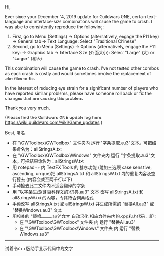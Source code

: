 Hi,

Ever since your December 14, 2019 update for Guildwars ONE, certain text-language and interface-size combinations will cause the game to crash. I was able to consistently reproduce the following:

1) First, go to Menu (Settings) -> Options (alternatively, engage the F11 key) -> General tab -> Text Language: Select "Traditional Chinese"
2) Second, go to Menu (Settings) -> Options (alternatively, engage the F11 key) -> Graphics tab -> Interface Size (介面大小): Select "Large" (大) or "Larger" (稍大)

This combination will cause the game to crash. I've not tested other combos as each crash is costly and would sometimes involve the replacement of .dat files to fix.

In the interest of reducing eye strain for a significant number of players who have reported similar problems, please have someone roll back or fix the changes that are causing this problem.

Thank you very much.

(Please find the Guildwars ONE update log here: https://wiki.guildwars.com/wiki/Game_updates )

Best,
署名 





* 在 "\GWToolbox\GWToolbox\" 文件夹内 运行 "字条提取.au3"文本。可把结果命名为：allStringsA.txt
* 在 "\GWToolbox\GWToolbox\Windows\" 文件夹内 运行 "字条提取.au3"文本。可把结果命名为：allStringsW.txt
* 用 notepad++ 内 TextFX Tools 的 排序功能 (附加三选项 case sensitive, ascending, unique)把 allStringsA.txt 和 allStringsW.txt 内的重复内容及空行擦去 (内容会减至两千行以下)
* 手动擦去此二文件内不适合翻译的字条
* 用 "以字条生成(含百科译文的)词典.au3" 文本 改写 allStringsA.txt 和 allStringsW.txt 的内容，令其符合词典格式
* 手动改写 allStringsA.txt 或 allStringsW.txt 并生成所需的 "替换All.au3" 或 "替换Windows.au3" 文本
* 用相关的 "替换_____.au3"文本 自动汉化 相应文件夹内的.cpp和.h代码，即：
  * 在 "\GWToolbox\GWToolbox\" 文件夹 内 运行 "替换All.au3"
  * 在 "\GWToolbox\GWToolbox\Windows\" 文件夹 内 运行 "替换Windows.au3"
<hr>
试着令c++版助手显示代码中的文字
